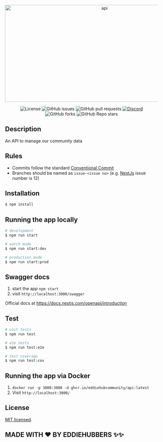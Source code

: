 <p align="center">
  <img src="https://socialify.git.ci/EddieHubCommunity/api/image?description=1&font=KoHo&logo=https%3A%2F%2Favatars.githubusercontent.com%2Fu%2F66388388%3Fs%3D200%26v%3D4&owner=1&pattern=Signal&theme=Light" alt="api" width="640" height="320" />
</p>

[circleci-image]: https://img.shields.io/circleci/build/github/nestjs/nest/master?token=abc123def456
[circleci-url]: https://circleci.com/gh/nestjs/nest

<p align="center">
<img src="https://img.shields.io/badge/License-MIT-brightgreen" alt="License" />
<img alt="GitHub issues" src="https://img.shields.io/github/issues/EddieHubCommunity/api">
<img alt="GitHub pull requests" src="https://img.shields.io/github/issues-pr/EddieHubCommunity/api">
<a href="https://discord.gg/jZQs6Wu" target="_blank"><img src="https://img.shields.io/badge/discord-online-brightgreen.svg" alt="Discord"/></a>
<img alt="GitHub forks" src="https://img.shields.io/github/forks/EddieHubCommunity/api?style=social">
<img alt="GitHub Repo stars" src="https://img.shields.io/github/stars/EddieHubCommunity/api?style=social">
</p>

## Description

An API to manage our community data

## Rules

- Commits follow the standard [Conventional Commit](https://www.conventionalcommits.org/en/v1.0.0/)
- Branches should be named as `issue-<issue no>` (e.g. [NestJs](https://github.com/EddieHubCommunity/api/issues/12) issue number is 12)

## Installation

```bash
$ npm install
```

## Running the app locally

```bash
# development
$ npm run start

# watch mode
$ npm run start:dev

# production mode
$ npm run start:prod
```

## Swagger docs

1. start the app `npm start`
2. visit `http://localhost:3000/swagger`

Official docs at https://docs.nestjs.com/openapi/introduction

## Test

```bash
# unit tests
$ npm run test

# e2e tests
$ npm run test:e2e

# test coverage
$ npm run test:cov
```

## Running the app via Docker

1. `docker run -p 3000:3000 -d ghcr.io/eddiehubcommunity/api:latest`
2. Visit `http://localhost:3000/`

## License

[MIT licensed](LICENSE).


## MADE WITH :heart: BY EDDIEHUBBERS :sparkles::sparkles:
